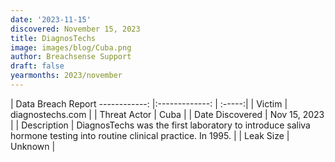 ```yaml
---
date: '2023-11-15'
discovered: November 15, 2023
title: DiagnosTechs
image: images/blog/Cuba.png
author: Breachsense Support
draft: false
yearmonths: 2023/november
---
```



| Data Breach Report
------------:     |:-------------:    | :-----:|
| Victim      | diagnostechs.com      | 
| Threat Actor      | Cuba      | 
| Date Discovered      | Nov 15, 2023      | 
| Description      | DiagnosTechs was the first laboratory to introduce saliva hormone testing into routine clinical practice. In 1995.      | 
| Leak Size      | Unknown      | 

